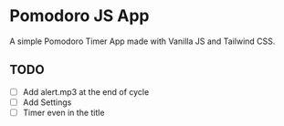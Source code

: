 # Pomodoro JS App

A simple Pomodoro Timer App made with Vanilla JS and Tailwind CSS.

## TODO

- [ ] Add alert.mp3 at the end of cycle
- [ ] Add Settings
- [ ] Timer even in the title